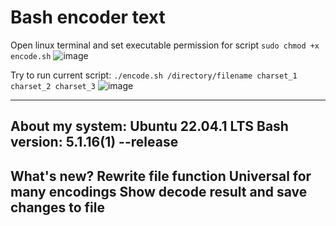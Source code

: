 # Bash encoder text
Open linux terminal and set executable permission for script 
`sudo chmod +x encode.sh`
![image](https://user-images.githubusercontent.com/48886027/198325784-bfed898c-e985-4341-96c8-1082163ad731.png)


Try to run current script: 
`./encode.sh /directory/filename charset_1 charset_2 charset_3`
![image](https://user-images.githubusercontent.com/48886027/198550419-191aa0a2-ed86-4606-9524-0183cb32afbc.png)


------------------
About my system: 
  Ubuntu 22.04.1 LTS
  Bash version: 5.1.16(1) --release 
------------------
What's new? 
  Rewrite file function 
  Universal for many encodings
  Show decode result and save changes to file
------------------
